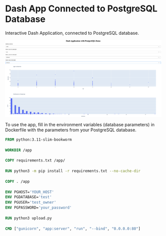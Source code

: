 # Dash App Connected to PostgreSQL Database

Interactive Dash Application, connected to PostgreSQL database.

![](app.png)

To use the app, fill in the environment variables (database parameters) in Dockerfile with the parameters from your PostgreSQL database. 

```DockerFile
FROM python:3.11-slim-bookworm

WORKDIR /app

COPY requirements.txt /app/

RUN python3 -m pip install -r requirements.txt --no-cache-dir

COPY . /app

ENV PGHOST='YOUR_HOST'
ENV PGDATABASE='test'
ENV PGUSER='test_owner'
ENV PGPASSWORD='your_password'

RUN python3 upload.py

CMD ["gunicorn", "app:server", "run", "--bind", "0.0.0.0:80"]
```
